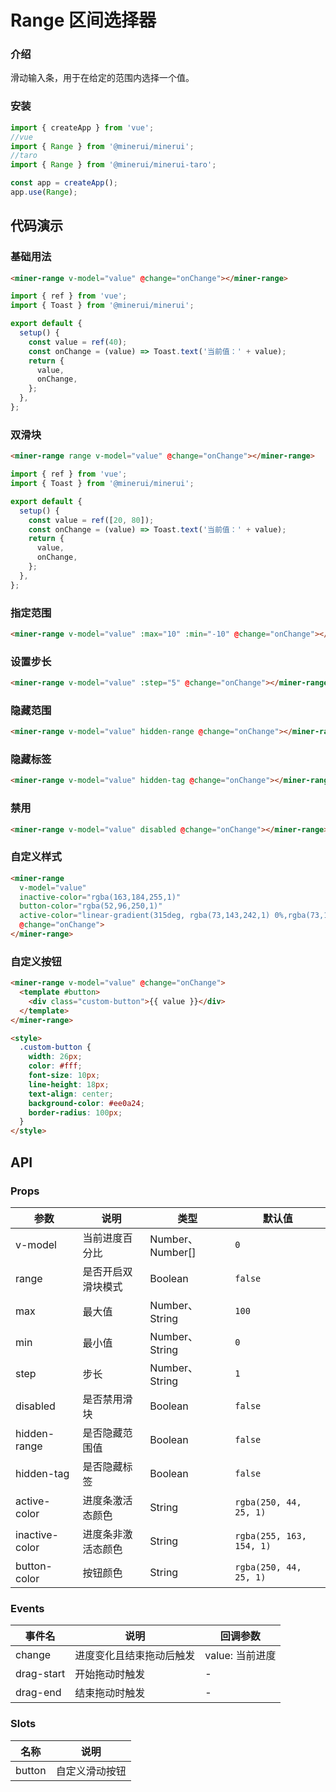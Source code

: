 # Range 区间选择器

### 介绍
  
滑动输入条，用于在给定的范围内选择一个值。

### 安装

```javascript
import { createApp } from 'vue';
//vue
import { Range } from '@minerui/minerui';
//taro
import { Range } from '@minerui/minerui-taro';

const app = createApp();
app.use(Range);
```

## 代码演示

### 基础用法
```html
<miner-range v-model="value" @change="onChange"></miner-range>
```
```javascript
import { ref } from 'vue';
import { Toast } from '@minerui/minerui';

export default {
  setup() {
    const value = ref(40);
    const onChange = (value) => Toast.text('当前值：' + value);
    return {
      value,
      onChange,
    };
  },
};
```

### 双滑块
```html
<miner-range range v-model="value" @change="onChange"></miner-range>
```
```javascript
import { ref } from 'vue';
import { Toast } from '@minerui/minerui';

export default {
  setup() {
    const value = ref([20, 80]);
    const onChange = (value) => Toast.text('当前值：' + value);
    return {
      value,
      onChange,
    };
  },
};
```

### 指定范围
```html
<miner-range v-model="value" :max="10" :min="-10" @change="onChange"></miner-range>
```

### 设置步长
```html
<miner-range v-model="value" :step="5" @change="onChange"></miner-range>
```
### 隐藏范围
```html
<miner-range v-model="value" hidden-range @change="onChange"></miner-range>
```

### 隐藏标签
```html
<miner-range v-model="value" hidden-tag @change="onChange"></miner-range>
```

### 禁用
```html
<miner-range v-model="value" disabled @change="onChange"></miner-range>
```

### 自定义样式
```html
<miner-range
  v-model="value"
  inactive-color="rgba(163,184,255,1)"
  button-color="rgba(52,96,250,1)"
  active-color="linear-gradient(315deg, rgba(73,143,242,1) 0%,rgba(73,101,242,1) 100%"
  @change="onChange">
</miner-range>
```

### 自定义按钮
```html
<miner-range v-model="value" @change="onChange">
  <template #button>
    <div class="custom-button">{{ value }}</div>
  </template>
</miner-range>

<style>
  .custom-button {
    width: 26px;
    color: #fff;
    font-size: 10px;
    line-height: 18px;
    text-align: center;
    background-color: #ee0a24;
    border-radius: 100px;
  }
</style>
```

  ## API
  
  ### Props
  
| 参数 | 说明 | 类型 | 默认值 |
| --- | --- | --- | --- |
| v-model | 当前进度百分比 | Number、Number[] | `0` |
| range | 是否开启双滑块模式 | Boolean | `false` |
| max | 最大值 | Number、String | `100` |
| min | 最小值 | Number、String | `0` |
| step | 步长 | Number、String | `1` |
| disabled | 是否禁用滑块 | Boolean | `false` |
| hidden-range | 是否隐藏范围值 | Boolean | `false` |
| hidden-tag | 是否隐藏标签 | Boolean | `false` |
| active-color | 进度条激活态颜色 | String | `rgba(250, 44, 25, 1)` |
| inactive-color | 进度条非激活态颜色 | String | `rgba(255, 163, 154, 1)` |
| button-color | 按钮颜色 | String | `rgba(250, 44, 25, 1)` |

  
### Events

| 事件名             | 说明                     | 回调参数        |
| ------------------ | ------------------------ | --------------- |
| change             | 进度变化且结束拖动后触发 | value: 当前进度 |
| drag-start         | 开始拖动时触发           | -               |
| drag-end           | 结束拖动时触发           | -               |

### Slots

| 名称   | 说明           |
| ------ | -------------- |
| button | 自定义滑动按钮 |

